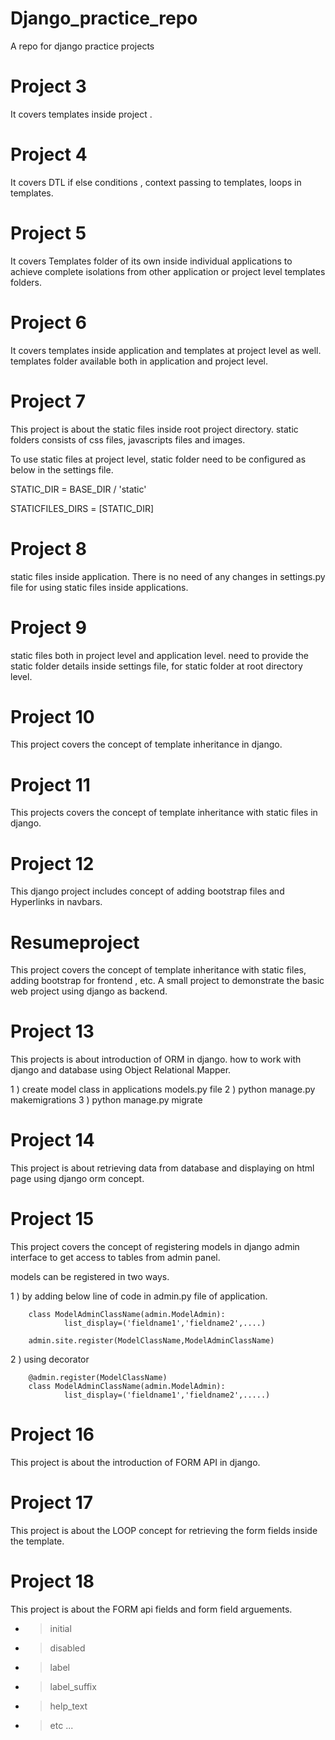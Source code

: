 # Django_practice_repo
A repo for django practice projects

# Project 3
 It covers templates inside project .

# Project 4
 It covers DTL if else conditions , context passing to templates, loops in templates.

# Project 5
 It covers Templates folder of its own inside individual applications to achieve complete isolations from other application or project level templates folders.

# Project 6
 It covers templates inside application and templates at project level as well. templates folder available both in application and project level.
    
# Project 7
 This project is about the static files inside root project directory. static folders consists of css files, javascripts files and images.
  
 To use static files at project level, static folder need to be configured as below in the settings file.

 STATIC_DIR = BASE_DIR / 'static'

 STATICFILES_DIRS = [STATIC_DIR]

# Project 8 

static files inside application. There is no need of any changes in settings.py file for using static files inside applications.

# Project 9

 static files both in project level and application level. need to provide the static folder details inside settings file, for static folder at root directory level.

# Project 10
 
 This project covers the concept of template inheritance in django. 

# Project 11

 This projects covers the concept of template inheritance with static files in django. 

# Project 12 

 This django project includes concept of adding bootstrap files and Hyperlinks in navbars. 

# Resumeproject 
 
 This project covers the concept of template inheritance with static files, adding bootstrap for frontend , etc. A small project to demonstrate the basic web project using django as backend.

# Project 13 
 This projects is about introduction of ORM in django. how to work with django and database using Object Relational Mapper.

 1 ) create model class in applications models.py file
 2 ) python manage.py makemigrations
 3 ) python manage.py migrate

# Project 14
 
 This project is about retrieving data from database and displaying on html page using django orm concept.

# Project 15 

 This project covers the concept of registering models in django admin interface to get access to tables from admin panel.

 models can be registered in two ways.

 1 ) by adding below line of code in admin.py file of application.

        class ModelAdminClassName(admin.ModelAdmin):
                list_display=('fieldname1','fieldname2',....)

        admin.site.register(ModelClassName,ModelAdminClassName)

 2 ) using decorator 

        @admin.register(ModelClassName)
        class ModelAdminClassName(admin.ModelAdmin):
                list_display=('fieldname1','fieldname2',.....)

# Project 16

 This project is about the introduction of FORM API in django.

# Project 17

 This project is about the LOOP concept for retrieving the form fields inside the template.

# Project 18
 This project is about the FORM api fields and form field arguements.
  - > initial
  - > disabled
  - > label
  - > label_suffix
  - > help_text
  - > etc ... 